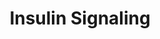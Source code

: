 ---
annotations:
- type: Pathway Ontology
  value: insulin signaling pathway
authors:
- MaintBot
description: Insulin signaling influences energy metabolism as well as growth. The
  presence of insulin signals the fed state, and this signal is passed via the AKT
  branch, which leads to the uptake of glucose from the blood. Other branches of the
  signal cascade lead to cell growth and differentation.
last-edited: 2013-07-05
organisms:
- Canis familiaris
redirect_from:
- /index.php/Pathway:WP1085
- /instance/WP1085
schema-jsonld:
- '@context': https://schema.org/
  '@id': https://wikipathways.github.io/pathways/WP1085.html
  '@type': Dataset
  creator:
    '@type': Organization
    name: WikiPathways
  description: Insulin signaling influences energy metabolism as well as growth. The
    presence of insulin signals the fed state, and this signal is passed via the AKT
    branch, which leads to the uptake of glucose from the blood. Other branches of
    the signal cascade lead to cell growth and differentation.
  keywords:
  - RHOQ
  - VAMP2
  - MAP3K9
  - FOXO3
  - SLC2A4
  - MAP2K2
  - MAP3K2
  - MAP4K4
  - PIK3
  - GAB1
  - MAP3K8
  - SH2B2
  - KIF3A
  - MAP2K1
  - PRKCD
  - CYTH3
  - MAPK14
  - STXBP4
  - PIK3R2
  - IRS2
  - PTEN
  - MAP2K5
  - PIK3CA
  - MAP3K7
  - MAPK8
  - GYG1
  - SRF
  - RPS6KA6
  - PFKL
  - RAC2
  - PPP1R3A
  - JUN
  - MAP2K3
  - CBLB
  - PRKAA1
  - GYS1
  - PRKCH
  - IRS1
  - SNAP23
  - MAP3K10
  - RAF1
  - TSC2
  - LIPE
  - PDPK1
  - PFKM
  - PRKCQ
  - CRK
  - ARHGAP33
  - MINK1
  - EHD2
  - MAPK9
  - SGK1
  - SLC2A1
  - TSC1
  - RHEB
  - PIK3C2A
  - RPS6KA1
  - FOS
  - GRB14
  - MAPK11
  - MAPK6
  - ELK1
  - IRS4
  - EGR1
  - LOC100856150
  - LOC100855651
  - MAP3K6
  - STXBP2
  - RPS6KA5
  - LOC100856195
  - SHC2
  - ARF6
  - MAP4K1
  - SORBS1
  - MAP4K5
  - PTPN11
  - TRIB3
  - EIF4EBP1
  - PRKCA
  - XBP1
  - IKBKB
  - RAC1
  - SOS2
  - PTP
  - EHD1
  - RAB4A
  - MAPK1
  - INPPL1
  - MAPK4
  - RPS6KA3
  - LOC480487
  - SHC3
  - AKT2
  - STXBP3
  - SOCS1
  - MAP3K14
  - RPS6KA2
  - MAP3K5
  - PIK3C2G
  - RPS6KB2
  - PRKCZ
  - AKT1
  - MAP4K2
  - MAP3K1
  - GRB2
  - MAPK10
  - LOC100855443
  - LOC100856339
  - GSK3A
  - SOCS3
  - INPP4A
  - MAPK13
  - MAP3K12
  - FLOT1
  - CAP1
  - MAP2K7
  - PTPRF
  - MAP3K13
  - RPS6KB1
  - MAP3K11
  - GRB10
  - MTOR
  - MAPK3
  - MAPK7
  - SGKL
  - MAP4K3
  - PRKCB
  - RRAD
  - MAPK12
  - PRKAA2
  - FOXO1
  - RPS6KA4
  - IRS3
  - H-RAS
  - STX4
  - RHOJ
  - PIK3CB
  - IGF1R
  - INSR
  - GSK3B
  - CBLC
  - SOS1
  - MAP2K4
  - SHC1
  - PRKCI
  - PIK3R4
  - TBC1D4
  - CBL
  - PIK3CD
  - PIK3C3
  - GYS2
  - EIF4E
  - SGK2
  - MAP2K6
  - SNAP25
  - PIK3CG
  - MAP3K3
  - STXBP1
  - PTPN1
  - RAPGEF1
  - MAP3K4
  - PIK3R1
  license: CC0
  name: Insulin Signaling
seo: CreativeWork
title: Insulin Signaling
wpid: WP1085
---
